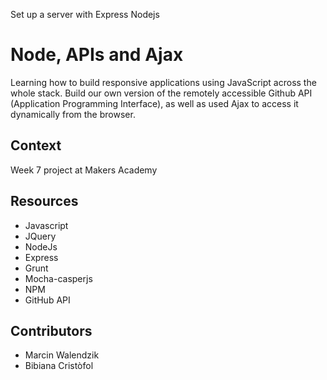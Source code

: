 Set up a server with Express Nodejs

# Node, APIs and Ajax

Learning how to build responsive applications using JavaScript across the whole stack. Build our own version of the remotely accessible Github API (Application Programming Interface), as well as used Ajax to access it dynamically from the browser.

## Context

Week 7 project at Makers Academy

## Resources

- Javascript
- JQuery
- NodeJs
- Express
- Grunt
- Mocha-casperjs
- NPM
- GitHub API

## Contributors

- Marcin Walendzik
- Bibiana Cristòfol
